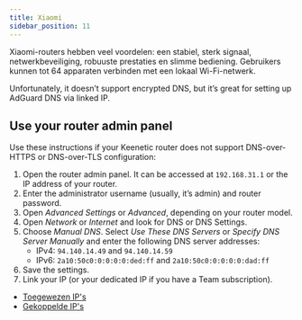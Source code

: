 ```yaml
---
title: Xiaomi
sidebar_position: 11
---
```


Xiaomi-routers hebben veel voordelen: een stabiel, sterk signaal, netwerkbeveiliging, robuuste prestaties en slimme bediening. Gebruikers kunnen tot 64 apparaten verbinden met een lokaal Wi-Fi-netwerk.

Unfortunately, it doesn’t support encrypted DNS, but it’s great for setting up AdGuard DNS via linked IP.

## Use your router admin panel

Use these instructions if your Keenetic router does not support DNS-over-HTTPS or DNS-over-TLS configuration:

1. Open the router admin panel. It can be accessed at `192.168.31.1` or the IP address of your router.
2. Enter the administrator username (usually, it’s admin) and router password.
3. Open _Advanced Settings_ or _Advanced_, depending on your router model.
4. Open _Network_ or _Internet_ and look for DNS or DNS Settings.
5. Choose _Manual DNS_. Select _Use These DNS Servers_ or _Specify DNS Server Manually_ and enter the following DNS server addresses:
    - IPv4: `94.140.14.49` and `94.140.14.59`
    - IPv6: `2a10:50c0:0:0:0:0:ded:ff` and `2a10:50c0:0:0:0:0:dad:ff`
6. Save the settings.
7. Link your IP (or your dedicated IP if you have a Team subscription).

 - [Toegewezen IP's](/private-dns/connect-devices/other-options/dedicated-ip.md)
 - [Gekoppelde IP's](/private-dns/connect-devices/other-options/linked-ip.md)
